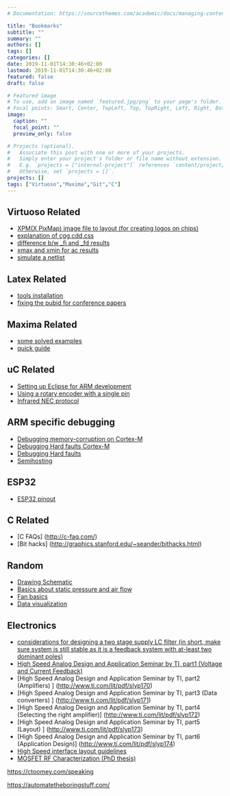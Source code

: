 ```yaml
---
# Documentation: https://sourcethemes.com/academic/docs/managing-content/

title: "Bookmarks"
subtitle: ""
summary: ""
authors: []
tags: []
categories: []
date: 2019-11-01T14:30:46+02:00
lastmod: 2019-11-01T14:30:46+02:00
featured: false
draft: false

# Featured image
# To use, add an image named `featured.jpg/png` to your page's folder.
# Focal points: Smart, Center, TopLeft, Top, TopRight, Left, Right, BottomLeft, Bottom, BottomRight.
image:
  caption: ""
  focal_point: ""
  preview_only: false

# Projects (optional).
#   Associate this post with one or more of your projects.
#   Simply enter your project's folder or file name without extension.
#   E.g. `projects = ["internal-project"]` references `content/project/deep-learning/index.md`.
#   Otherwise, set `projects = []`.
projects: []
tags: ["Virtuoso","Maxima","Git","C"]
---
```

## Virtuoso Related
<ul type="disc">
		<li> <a href="https://community.cadence.com/cadence_technology_forums/f/48/p/17422/1248960#1248960">
			XPM(X PixMap) image file to layout (for creating logos on chips)</a></li>
		<li> <a href="http://www.designers-guide.org/Forum/YaBB.pl?num=1270124796">
			explanation of cgg,cdd,css</a></li>
		<li> <a href="https://community.cadence.com/cadence_technology_forums/f/33/t/34835">
            difference b/w _fi and _fd results</a></li>
		<li> <a href="https://community.cadence.com/cadence_technology_forums/f/38/p/37245/1350802#1350802">
			xmax and xmin for ac results</a></li>
		<li> <a href="https://community.cadence.com/cadence_blogs_8/b/rf/archive/2009/01/07/tip-of-the-week-how-to-simulate-a-subcircuit-netlist-with-spectre-in-ade">
			simulate a netlist</a></li>
	</ul>

## Latex Related
<ul type="disc">
		<li> <a href="http://math65740.blogspot.fi/2015/06/installing-miktex-and-texstudio-on.html">
			tools installation</a></li>
        <li> <a href="http://bytefreaks.net/applications/latex/ieeetran-latex-template-add-copyrights-on-left-bottom-of-first-page-of-conference-class">
            fixing the pubid for conference papers</a></li>
	</ul>

## Maxima Related
<ul type="disc">
		<li> <a href="http://maxima-solved.blogspot.fi/">
			some solved examples</a></li>
		<li> <a href="http://www.hippasus.com/resources/symmath/maximasym.html">
			quick guide</a></li>
	</ul>
	
## uC Related
* [Setting up Eclipse for ARM development](http://gnuarmeclipse.github.io/install/)	
* [Using a rotary encoder with a single pin](https://www.elektormagazine.com/labs/rotary-encoder-on-a-single-mcu-pin)
* [Infrared NEC protocol](https://techdocs.altium.com/display/FPGA/NEC+Infrared+Transmission+Protocol)

## ARM specific debugging
* [Debugging memory-corruption on Cortex-M](http://m0agx.eu/2018/08/25/cortex-m-debugging-runtime-memory-corruption/)
* [Debugging Hard faults Cortex-M](https://interrupt.memfault.com/blog/cortex-m-fault-debug)
* [Debugging Hard faults](https://embeddedartistry.com/blog/2021/01/11/hard-fault-debugging/)
* [Semihosting](https://interrupt.memfault.com/blog/arm-semihosting)

## ESP32
* [ESP32 pinout](https://randomnerdtutorials.com/esp32-pinout-reference-gpios/)

## C Related
* [C FAQs] (http://c-faq.com/)	
* [Bit hacks] (http://graphics.stanford.edu/~seander/bithacks.html)
	
## Random
* [Drawing Schematic](https://www.digikey.fi/en/Resources/Design-Tools/SchemeIt)
* [Basics about static pressure and air flow](https://blog.orientalmotor.com/fan-basics-air-flow-static-pressure-impedance)
* [Fan basics](https://www.mouser.com/pdfDocs/sanyo-denki-tr40e_p03_cdiv_3rd.pdf)
* [Data visualization](https://datavizhandbook.info/)


## Electronics
* [considerations for designing a two stage supply LC filter (in short, make sure system is still stable as it is a feedback system with at-least two dominant poles)](ridleyengineering.com/images/phocadownload/1%20second%20stage%20filter%20design.pdf)
* [High Speed Analog Design and Application Seminar by TI, part1 (Voltage and Current Feedback)	](http://www.ti.com/lit/pdf/slyp169)
* [High Speed Analog Design and Application Seminar by TI, part2 (Amplifiers)					] (http://www.ti.com/lit/pdf/slyp170)
* [High Speed Analog Design and Application Seminar by TI, part3 (Data converters)				] (http://www.ti.com/lit/pdf/slyp171)
* [High Speed Analog Design and Application Seminar by TI, part4 (Selecting the right amplifier)] (http://www.ti.com/lit/pdf/slyp172)
* [High Speed Analog Design and Application Seminar by TI, part5 (Layout) 						] (http://www.ti.com/lit/pdf/slyp173)
* [High Speed Analog Design and Application Seminar by TI, part6 (Application Design)] (http://www.ti.com/lit/pdf/slyp174)
* [High Speed interface layout guidelines](http://www.ti.com/lit/pdf/spraar7)
* [MOSFET RF Characterization (PhD thesis)](lib.tkk.fi/Diss/2007/isbn9789513870256/isbn9789513870256.pdf)

https://ctoomey.com/speaking



https://automatetheboringstuff.com/

